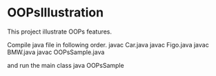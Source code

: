 # OOPsIllustration
This project illustrate OOPs features.

Compile java file in following order.
javac Car.java
javac Figo.java
javac BMW.java
javac OOPsSample.java

and run the main class
java OOPsSample
